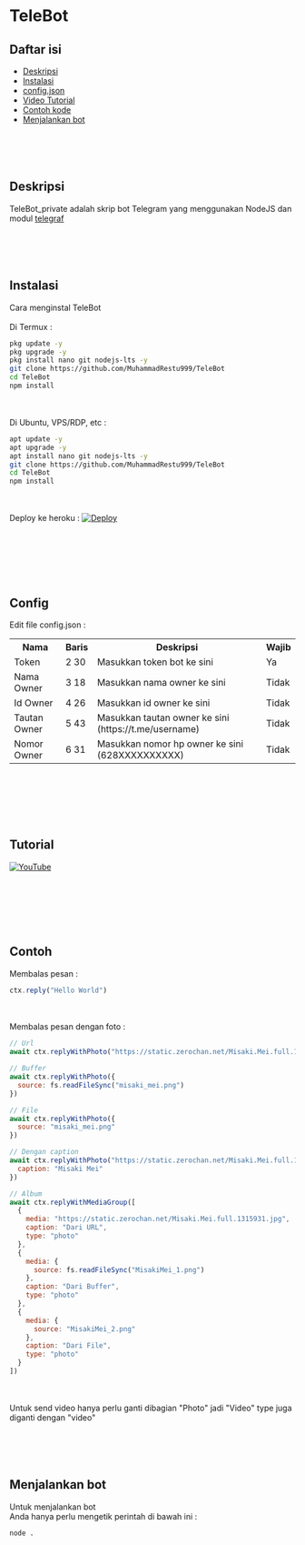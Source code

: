 # TeleBot
## Daftar isi
- [Deskripsi](#deskripsi)
- [Instalasi](#instalasi)
- [config.json](#config)
- [Video Tutorial](#tutorial)
- [Contoh kode](#contoh)
- [Menjalankan bot](#menjalankan-bot)
<br><br><br><br><br>
## Deskripsi
TeleBot_private adalah skrip bot Telegram yang menggunakan NodeJS dan modul [telegraf](https://telegraf.js.org)
<br><br><br><br><br>
## Instalasi
Cara menginstal TeleBot
<br><br>
Di Termux :
```bash
pkg update -y
pkg upgrade -y
pkg install nano git nodejs-lts -y
git clone https://github.com/MuhammadRestu999/TeleBot
cd TeleBot
npm install
```
<br><br>
Di Ubuntu, VPS/RDP, etc :
```bash
apt update -y
apt upgrade -y
apt install nano git nodejs-lts -y
git clone https://github.com/MuhammadRestu999/TeleBot
cd TeleBot
npm install
```
<br><br>
Deploy ke heroku :
[![Deploy](https://www.herokucdn.com/deploy/button.svg)](https://heroku.com/deploy?template=https://github.com/MuhammadRestu999/TeleBot)

<br><br><br><br><br>
## Config
Edit file config.json :
<table>
  <tr>
    <th>Nama</th>
    <th>Baris</th>
    <th>Deskripsi</th>
    <th>Wajib</th>
  </tr>
  <tr>
    <td>Token</td>
    <td>2 30</td>
    <td>Masukkan token bot ke sini</td>
    <td>Ya</td>
  </tr>
  <tr>
    <td>Nama Owner</td>
    <td>3 18</td>
    <td>Masukkan nama owner ke sini</td>
    <td>Tidak</td>
  </tr>
  <tr>
  <tr>
    <td>Id Owner</td>
    <td>4 26</td>
    <td>Masukkan id owner ke sini</td>
    <td>Tidak </td>
  </tr>
    <td>Tautan Owner</td>
    <td>5 43</td>
    <td>Masukkan tautan owner ke sini (https://t.me/username)</td>
    <td>Tidak</td>
  </tr>
    <td>Nomor Owner</td>
    <td>6 31</td>
    <td>Masukkan nomor hp owner ke sini (628XXXXXXXXXX)</td>
    <td>Tidak</td>
  </tr>
</table>

<br><br><br><br><br>
## Tutorial
[![YouTube](https://img.youtube.com/vi/t_qWtyYNWDw/0.jpg)](https://www.youtube.com/watch?v=t_qWtyYNWDw)

<br><br><br><br><br>
## Contoh
Membalas pesan :
```javascript
ctx.reply("Hello World")
```
<br><br>
Membalas pesan dengan foto :
```javascript
// Url
await ctx.replyWithPhoto("https://static.zerochan.net/Misaki.Mei.full.1315931.jpg")

// Buffer
await ctx.replyWithPhoto({
  source: fs.readFileSync("misaki_mei.png")
})

// File
await ctx.replyWithPhoto({
  source: "misaki_mei.png"
})

// Dengan caption
await ctx.replyWithPhoto("https://static.zerochan.net/Misaki.Mei.full.1315931.jpg", {
  caption: "Misaki Mei"
})

// Album
await ctx.replyWithMediaGroup([
  {
    media: "https://static.zerochan.net/Misaki.Mei.full.1315931.jpg",
    caption: "Dari URL",
    type: "photo"
  },
  {
    media: {
      source: fs.readFileSync("MisakiMei_1.png")
    },
    caption: "Dari Buffer",
    type: "photo"
  },
  {
    media: {
      source: "MisakiMei_2.png"
    },
    caption: "Dari File",
    type: "photo"
  }
])
```
<br><br>
Untuk send video hanya perlu ganti dibagian "Photo" jadi "Video" type juga diganti dengan "video"
<br><br><br><br><br>
## Menjalankan bot
Untuk menjalankan bot<br>
Anda hanya perlu mengetik perintah di bawah ini :
```bash
node .
```
